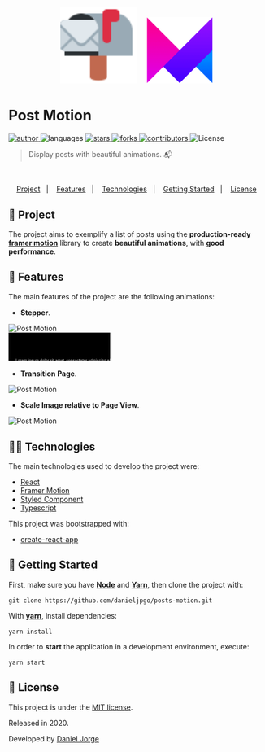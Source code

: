<h1 align="center">
    <img
      alt="Post Motion"
      title="Post Motion"
      src=".github/post.svg"
      width="150px" />
      &nbsp;
    <img
      alt="Post Motion"
      title="Post Motion"
      src=".github/framer-motion.png"
      height="130px" />
</h1>

<h1 align="left">Post Motion</h1>

<p align="left">
   <a href="https://github.com/danieljpgo">
      <img
         alt="author"
         src="https://img.shields.io/badge/author-danieljpgo-a1a1a1?style=flat&labelColor=000000"
      />
   </a>
   <img
      alt="languages"
      src="https://img.shields.io/github/languages/count/danieljpgo/posts-motion?color=a1a1a1&style=flat&labelColor=000000"
   />
   <a href="https://github.com/danieljpgo/posts-motion/stargazers">
      <img
         alt="stars"
         src="https://img.shields.io/github/stars/danieljpgo/posts-motion?color=a1a1a1&style=flat&labelColor=000000"/>
   </a>
   <a href="https://github.com/danieljpgo/posts-motion/network/members">
      <img
         alt="forks"
         src="https://img.shields.io/github/forks/danieljpgo/posts-motion?color=a1a1a1&style=flat&labelColor=000000"/>
   </a>
   <a href="https://github.com/danieljpgo/posts-motion/graphs/contributors">
      <img
         alt="contributors"
         src="https://img.shields.io/github/contributors/danieljpgo/posts-motion?color=a1a1a1&style=flat&labelColor=000000"/>
   </a>
  <img alt="License" src="https://img.shields.io/badge/license-MIT-a1a1a1?style=flat&labelColor=000000">
</p>

> Display posts with beautiful animations. :mailbox_with_mail:

&nbsp;
<p align="center">
   <a href="#memo-project">Project</a>&nbsp;&nbsp;&nbsp;|&nbsp;&nbsp;&nbsp;
   <a href="#rocket-features">Features</a>&nbsp;&nbsp;&nbsp;|&nbsp;&nbsp;&nbsp;
   <a href="#man_technologist-technologies">Technologies</a>&nbsp;&nbsp;&nbsp;|&nbsp;&nbsp;&nbsp;
   <a href="#runner-getting-started">Getting Started</a>&nbsp;&nbsp;&nbsp;|&nbsp;&nbsp;&nbsp;
   <a href="#page_with_curl-license">License</a>
</p>

<!-- <h1 align="center">
   <img
      alt="Post Motion"
      title="Post Motion"
      src=".github/web-mobile.gif"
      width="600px" />
</h1> -->

## :memo: Project
The project aims to exemplify a list of posts using the **production-ready** **[framer motion](https://www.framer.com/motion/)** library to create **beautiful animations**, with **good performance**.

## :rocket: Features
The main features of the project are the following animations:
- **Stepper**.
<div>
<img
  alt="Post Motion"
  title="Post Motion"
  src=".github/step-1.gif"
  width="200px" />
</div>
<div>
<img
  alt="Post Motion"
  title="Post Motion"
  src=".github/step-2.gif"
  width="200px" />
</div>

- **Transition Page**.
<div>
<img
  alt="Post Motion"
  title="Post Motion"
  src=".github/transition.gif"
  width="200px" />
</div>

- **Scale Image relative to Page View**.
<div>
<img
  alt="Post Motion"
  title="Post Motion"
  src=".github/scale.gif"
  width="200px" />
</div>

## :man_technologist: Technologies
The main technologies used to develop the project were:
- [React](https://reactjs.org/)
- [Framer Motion](https://www.framer.com/motion/)
- [Styled Component](https://styled-components.com/)
- [Typescript](https://www.typescriptlang.org/)

This project was bootstrapped with:
- [create-react-app](https://github.com/facebook/create-react-app)

## :runner: Getting Started
First, make sure you have **[Node](https://nodejs.org/en/)** and **[Yarn](https://yarnpkg.com/)**, then clone the project with:
```
git clone https://github.com/danieljpgo/posts-motion.git
```

With **[yarn](https://yarnpkg.com/)**, install dependencies:
```
yarn install
```
In order to **start** the application in a development environment, execute:
```
yarn start
```

## :page_with_curl: License
This project is under the [MIT license](https://github.com/danieljpgo/posts-motion/blob/master/LICENSE).
<div>Released in 2020.</div>

Developed by [Daniel Jorge](https://github.com/danieljpgo)